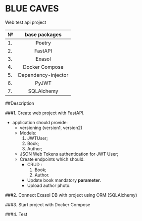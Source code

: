 # BLUE CAVES 
Web test api project

№ |   base packages   
---| :---:
1.| Poetry
2. | FastAPI
3. | Exasol
4. | Docker Compose
5. | Dependency-injector
6. | PyJWT
7. | SQLAlchemy 

##Description

###1. Create web project with FastAPI.
   * application should provide:
     * versioning (version1, version2)
     * Models:
       1. JWTUser;
       2. Book;
       3. Author;
     * JSON Web Tokens authentication for JWT User;
     * Create endpoints which should:
        * CRUD :
            1. Book;
            2. Author.
        * Update book mandatory  **parameter**.
        * Upload author photo.
    
###2. Connect Exasol DB with project using ORM (SQLAlchemy)

###3. Start project with Docker Compose

###4. Test
    







